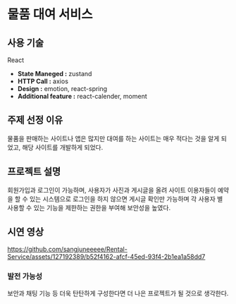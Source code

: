 # 물품 대여 서비스

## 사용 기술

React

- **State Maneged :** zustand
- **HTTP Call :** axios
- **Design :** emotion, react-spring
- **Additional feature :** react-calender, moment


## 주제 선정 이유
물품을 판매하는 사이트나 앱은 많지만 대여를 하는 사이트는 매우 적다는 것을 알게 되었고, 해당 사이트를 개발하게 되었다.


## 프로젝트 설명
회원가입과 로그인이 가능하며, 사용자가 사진과 게시글을 올려 사이트 이용자들이 예약을 할 수 있는 시스템으로 로그인을 하지 않으면 게시글 확인만 가능하며 각 사용자 별 사용할 수 있는 기능을 제한하는 권한을 부여해 보안성을 높였다.

## 시연 영상

https://github.com/sangjuneeeee/Rental-Service/assets/127192389/b52f4162-afcf-45ed-93f4-2b1ea1a58dd7

### 발전 가능성
보안과 채팅 기능 등 더욱 탄탄하게 구성한다면 더 나은 프로젝트가 될 것으로 생각한다.

